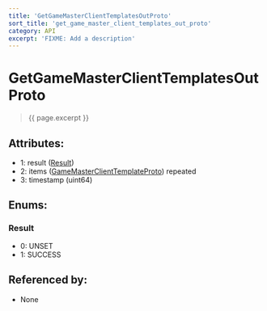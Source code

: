 ```yaml
---
title: 'GetGameMasterClientTemplatesOutProto'
sort_title: 'get_game_master_client_templates_out_proto'
category: API
excerpt: 'FIXME: Add a description'
---
```


[comment]: <> (THIS PART IS GENERATED - AKA DON'T EDIT THIS PART MANUALLY)

# GetGameMasterClientTemplatesOutProto

> {{ page.excerpt }}

## Attributes:

- 1: result ([Result](#result))
- 2: items ([GameMasterClientTemplateProto](../GameMasterClientTemplateProto/)) repeated
- 3: timestamp (uint64)

## Enums:

### Result
- 0: UNSET
- 1: SUCCESS

## Referenced by:

- None

[comment]: <> (YOU CAN EDIT AFTER THIS)
